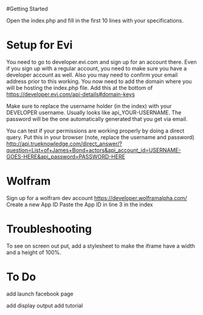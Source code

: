 #Getting Started

Open the index.php and fill in the first 10 lines with your specifications. 


# Setup for Evi
You need to go to developer.evi.com and sign up for an account there. Even if you sign up with a regular account, you need to make sure you have a developer account as well.
Also you may need to confirm your email address prior to this working.
You now need to add the domain where you will be hosting the index.php file. Add this at the bottom of https://developer.evi.com/api-details#domain-keys

Make sure to replace the username holder (in the index) with your DEVELOPER username. Usually looks like api_YOUR-USERNAME. The password will be the one automatically generated that you get via email.

You can test if your permissions are working properly by doing a direct query. Put this in your browser (note, replace the username and password)
http://api.trueknowledge.com/direct_answer/?question=List+of+James+Bond+actors&api_account_id=USERNAME-GOES-HERE&api_password=PASSWORD-HERE

# Wolfram 
Sign up for a wolfram dev account
https://developer.wolframalpha.com/
Create a new App ID
Paste the App ID in line 3 in the index

# Troubleshooting
To see on screen out put, add a stylesheet to make the iframe have a width and a height of 100%.

# To Do
<!-- Add favicon -->
add launch facebook page
<!-- add typing alternative input -->
add display output
add tutorial
<!-- add different voices -->